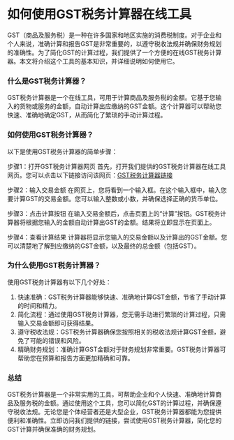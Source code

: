 如何使用GST税务计算器在线工具
================

GST（商品及服务税）是一种在许多国家和地区实施的消费税制度。对于企业和个人来说，准确计算和报告GST是非常重要的，以遵守税收法规并确保财务规划的准确性。为了简化GST的计算过程，我们提供了一个方便的在线GST税务计算器。本文将介绍这个工具的基本知识，并详细说明如何使用它。

### 什么是GST税务计算器？

GST税务计算器是一个在线工具，可用于计算商品及服务税的金额。它基于您输入的货物或服务的金额，自动计算出应缴纳的GST金额。这个计算器可以帮助您快速、准确地确定GST，从而简化了繁琐的手动计算过程。

### 如何使用GST税务计算器？

以下是使用GST税务计算器的简单步骤：

步骤1：打开GST税务计算器网页 首先，打开我们提供的GST税务计算器在线工具网页。您可以点击以下链接访问该网页：[GST税务计算器链接](https://www.onlinecalculatorsfree.com/zh-tw/financial/gst-calculator.html)

步骤2：输入交易金额 在网页上，您将看到一个输入框。在这个输入框中，输入您要计算GST的交易金额。您可以输入整数或小数，并确保选择正确的货币单位。

步骤3：点击计算按钮 在输入交易金额后，点击页面上的“计算”按钮。GST税务计算器将根据您输入的金额自动计算出GST的金额。结果将立即显示在页面上。

步骤4：查看计算结果 计算器将显示您输入的交易金额以及计算出的GST金额。您可以清楚地了解到应缴纳的GST金额，以及最终的总金额（包括GST）。

### 为什么使用GST税务计算器？

使用GST税务计算器有以下几个好处：

1. 快速准确：GST税务计算器能够快速、准确地计算GST金额，节省了手动计算的时间和精力。
2. 简化流程：通过使用GST税务计算器，您无需手动进行繁琐的计算过程，只需输入交易金额即可获得结果。
3. 遵守税收法规：GST税务计算器确保您按照相关的税收法规计算GST金额，避免了可能的错误和风险。
4. 精确财务规划：准确计算GST金额对于财务规划非常重要。GST税务计算器可帮助您在预算和报告方面更加精确和可靠。

### 总结

GST税务计算器是一个非常实用的工具，可帮助企业和个人快速、准确地计算商品及服务税的金额。通过使用这个工具，您可以简化GST的计算过程，并确保遵守税收法规。无论您是个体经营者还是大型企业，GST税务计算器都能为您提供便利和准确性。立即访问我们提供的链接，尝试使用GST税务计算器，简化您的GST计算并确保准确的财务规划。